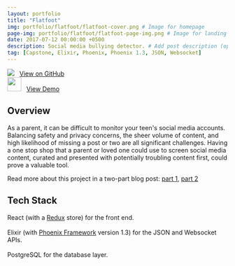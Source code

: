 ```yaml
---
layout: portfolio
title: "Flatfoot"
img: portfolio/flatfoot/flatfoot-cover.png # Image for homepage
page-img: portfolio/flatfoot/flatfoot-page-img.png # Image for landing page
date: 2017-07-12 00:00:00 +0500
description: Social media bullying detector. # Add post description (optional)
tag: [Capstone, Elixir, Phoenix, Phoenix 1.3, JSON, Websocket]
---
```


![](https://github.com/favicon.ico) &nbsp;&nbsp;<a href="https://github.com/davelively14/flatfoot" target="\_blank">View on GitHub</a>
<br>
<img src="https://image.flaticon.com/icons/png/128/12/12195.png" width="32"> &nbsp;&nbsp;<a href="https://obscure-reef-78695.herokuapp.com/" target="\_blank">View Demo</a>

## Overview

As a parent, it can be difficult to monitor your teen's social media accounts. Balancing safety and privacy concerns, the sheer volume of content, and high likelihood of missing a post or two are all significant challenges. Having a one stop shop that a parent or loved one could use to screen social media content, curated and presented with potentially troubling content first, could prove a valuable tool.

Read more about this project in a two-part blog post: [part 1]({{site.baseurl}}/flatfoot-pt-1), [part 2]({{site.baseurl}}/flatfoot-pt-2)

## Tech Stack

<a href="https://developer.mozilla.org/en-US/docs/Web/JavaScript" target="\_blank"><i class="icon-reactjs" style="font-size:4em;"></i></a> React (with a [Redux](http://redux.js.org/) store) for the front end.
<br>
<br>
<a href="https://elixir-lang.org/" target="\_blank"><i class="icon-elixir" style="font-size:4em;"></i></a> Elixir (with [Phoenix Framework](http://phoenixframework.org/) version 1.3) for the JSON and Websocket APIs.
<br>
<br>
<a href="https://www.postgresql.org/" target="\_blank"><i class="icon-postgres" style="font-size:4em;"></i></a> PostgreSQL for the database layer.
